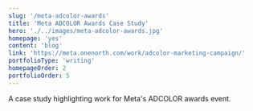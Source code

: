 ```yaml
---
slug: '/meta-adcolor-awards'
title: 'Meta ADCOLOR Awards Case Study'
hero: './../images/meta-adcolor-awards.jpg'
homepage: 'yes'
content: 'blog'
link: 'https://meta.onenorth.com/work/adcolor-marketing-campaign/'
portfolioType: 'writing'
homepageOrder: 2
portfolioOrder: 5
---
```


A case study highlighting work for Meta's ADCOLOR awards event.
